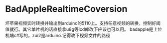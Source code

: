 # BadAppleRealtimeCoversion
坏苹果视频实时转换并输出到arduino的5110上。支持任意视频的转换，控制好阈值就行。其它单片机的话直接拿u8g等lcd库改下应该也可以用。
badapple是上位机端c#写的，zui2是arduino.记得改下视频文件的路径